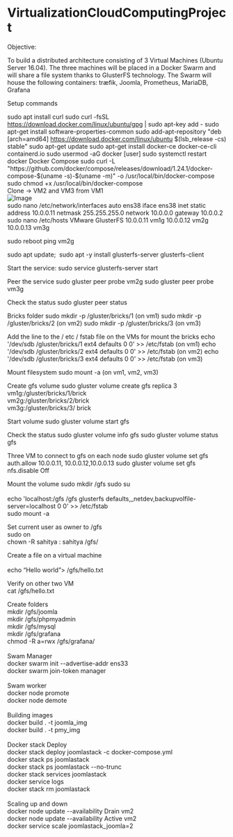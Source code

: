 # VirtualizationCloudComputingProject

Objective: 

To build a distributed architecture consisting of 3 Virtual Machines (Ubuntu Server 16.04).  The three machines will be placed in a Docker Swarm and will share a file system thanks to GlusterFS technology. 
The Swarm will house the following containers:
 træfik, Joomla, Prometheus, MariaDB, Grafana

Setup commands

sudo apt install curl
sudo curl -fsSL https://download.docker.com/linux/ubuntu/gpg | sudo apt-key add -
sudo apt-get install software-properties-common
sudo add-apt-repository "deb [arch=amd64] https://download.docker.com/linux/ubuntu $(lsb_release -cs) stable"
sudo apt-get update
sudo apt-get install docker-ce docker-ce-cli containerd.io
sudo usermod -aG docker [user]
sudo systemctl restart docker
Docker Compose
sudo curl -L "https://github.com/docker/compose/releases/download/1.24.1/docker-compose-$(uname -s)-$(uname -m)" -o /usr/local/bin/docker-compose
sudo chmod +x /usr/local/bin/docker-compose
<br /> 
Clone -> VM2 and VM3 from VM1
<br /> 
![Image](https://drive.google.com/file/d/1jDpqFHpVF9In5qHod_ZDKoOZBqt1vOJX/view?usp=sharing)
<br /> 
sudo nano /etc/network/interfaces
auto ens38
iface ens38 inet static
address 10.0.0.11
netmask 255.255.255.0
network 10.0.0.0
gateway 10.0.0.2 
<br /> 
sudo nano /etc/hosts
VMware GlusterFS
10.0.0.11 vm1g
10.0.0.12 vm2g
10.0.0.13 vm3g

sudo reboot
ping vm2g

sudo apt update; 
sudo apt -y install glusterfs-server glusterfs-client

Start the service:
sudo service glusterfs-server start

Peer the service
sudo gluster peer probe vm2g
sudo gluster peer probe vm3g

Check the status
sudo gluster peer status

Bricks folder
sudo mkdir -p /gluster/bricks/1 (on vm1)
sudo mkdir -p /gluster/bricks/2 (on vm2)
sudo mkdir -p /gluster/bricks/3 (on vm3)

Add the line to the / etc / fstab file on the VMs  for mount the bricks
echo '/dev/sdb /gluster/bricks/1 ext4 defaults 0 0' >> /etc/fstab (on vm1)
echo '/dev/sdb /gluster/bricks/2 ext4 defaults 0 0' >> /etc/fstab (on vm2)
echo '/dev/sdb /gluster/bricks/3 ext4 defaults 0 0' >> /etc/fstab (on vm3)

Mount filesystem
sudo mount -a (on vm1, vm2, vm3)

Create gfs volume
sudo gluster volume create gfs replica 3 \
vm1g:/gluster/bricks/1/brick \
vm2g:/gluster/bricks/2/brick \
vm3g:/gluster/bricks/3/ brick 

Start  volume
sudo gluster volume start gfs

Check the status
sudo gluster volume info gfs
sudo gluster volume status gfs

Three VM to connect to gfs on each node
sudo gluster volume set gfs auth.allow 10.0.0.11, 10.0.0.12,10.0.0.13
sudo gluster volume set gfs nfs.disable Off

Mount the volume 
sudo mkdir /gfs
sudo su<br /> <br /> 
echo 'localhost:/gfs /gfs glusterfs defaults,_netdev,backupvolfile-server=localhost 0 0' >> /etc/fstab<br /> 
sudo mount -a<br /> 
 
Set current user as owner to /gfs<br /> 
sudo on<br /> 
chown -R sahitya : sahitya /gfs/<br /> 

Create a file on a virtual machine<br /> <br /> 
echo “Hello world”> /gfs/hello.txt<br /> 

Verify on other two VM<br /> 
cat /gfs/hello.txt<br /> 

Create folders<br /> 
mkdir /gfs/joomla<br /> 
mkdir /gfs/phpmyadmin<br /> 
mkdir /gfs/mysql<br /> 
mkdir /gfs/grafana<br /> 
chmod -R a=rwx /gfs/grafana/<br /> 
<br /> 
Swam Manager<br /> 
docker swarm init --advertise-addr ens33<br /> 
docker swarm join-token manager<br /> 
<br /> 
Swam worker<br /> 
docker node promote <node name><br /> 
docker node demote <node name><br /> 
<br /> 
Building images<br /> 
docker build . -t joomla_img<br /> 
docker build . -t pmy_img<br /> 
<br /> 
Docker stack Deploy<br /> 
docker stack deploy joomlastack -c docker-compose.yml<br /> 
docker stack ps joomlastack<br /> 
docker stack ps joomlastack --no-trunc<br /> 
docker stack services joomlastack<br /> 
docker service logs <service name><br /> 
docker stack rm joomlastack<br /> 
<br /> 
Scaling up and down<br /> 
docker node update --availability Drain vm2<br /> 
docker node update --availability Active vm2<br /> 
docker service scale joomlastack_joomla=2 <br /> 











